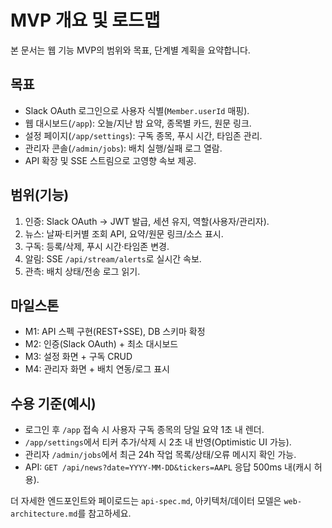 # MVP 개요 및 로드맵

본 문서는 웹 기능 MVP의 범위와 목표, 단계별 계획을 요약합니다.

## 목표
- Slack OAuth 로그인으로 사용자 식별(`Member.userId` 매핑).
- 웹 대시보드(`/app`): 오늘/지난 밤 요약, 종목별 카드, 원문 링크.
- 설정 페이지(`/app/settings`): 구독 종목, 푸시 시간, 타임존 관리.
- 관리자 콘솔(`/admin/jobs`): 배치 실행/실패 로그 열람.
- API 확장 및 SSE 스트림으로 고영향 속보 제공.

## 범위(기능)
1) 인증: Slack OAuth → JWT 발급, 세션 유지, 역할(사용자/관리자).
2) 뉴스: 날짜·티커별 조회 API, 요약/원문 링크/소스 표시.
3) 구독: 등록/삭제, 푸시 시간·타임존 변경.
4) 알림: SSE `/api/stream/alerts`로 실시간 속보.
5) 관측: 배치 상태/전송 로그 읽기.

## 마일스톤
- M1: API 스펙 구현(REST+SSE), DB 스키마 확정
- M2: 인증(Slack OAuth) + 최소 대시보드
- M3: 설정 화면 + 구독 CRUD
- M4: 관리자 화면 + 배치 연동/로그 표시

## 수용 기준(예시)
- 로그인 후 `/app` 접속 시 사용자 구독 종목의 당일 요약 1초 내 렌더.
- `/app/settings`에서 티커 추가/삭제 시 2초 내 반영(Optimistic UI 가능).
- 관리자 `/admin/jobs`에서 최근 24h 작업 목록/상태/오류 메시지 확인 가능.
- API: `GET /api/news?date=YYYY-MM-DD&tickers=AAPL` 응답 500ms 내(캐시 허용).

더 자세한 엔드포인트와 페이로드는 `api-spec.md`, 아키텍처/데이터 모델은 `web-architecture.md`를 참고하세요.

